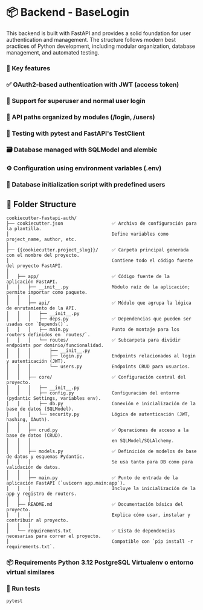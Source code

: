 # 📦 Backend - BaseLogin

This backend is built with FastAPI and provides a solid foundation for user authentication and management. The structure follows modern best practices of Python development, including modular organization, database management, and automated testing. 

### 🚀 Key features 
### ✅ OAuth2-based authentication with JWT (access token) 
### 🔐 Support for superuser and normal user login 
### 📄 API paths organized by modules (/login, /users) 
### 🧪 Testing with pytest and FastAPI's TestClient 
### 🗃️ Database managed with SQLModel and alembic 
### ⚙️ Configuration using environment variables (.env) 
### 🌱 Database initialization script with predefined users 

## 📁 Folder Structure

```
cookiecutter-fastapi-auth/
├── cookiecutter.json                  ✅ Archivo de configuración para la plantilla.
│                                      Define variables como project_name, author, etc.
│
├── {{cookiecutter.project_slug}}/     ✅ Carpeta principal generada con el nombre del proyecto.
│                                      Contiene todo el código fuente del proyecto FastAPI.
│
│   ├── app/                           ✅ Código fuente de la aplicación FastAPI.
│   │   ├── __init__.py                Módulo raíz de la aplicación; permite importar como paquete.
│   │   │
│   │   ├── api/                       ✅ Módulo que agrupa la lógica de enrutamiento de la API.
│   │   │   ├── __init__.py
│   │   │   ├── deps.py                ✅ Dependencias que pueden ser usadas con `Depends()`.
│   │   │   ├── main.py                Punto de montaje para los routers definidos en `routes/`.
│   │   │   └── routes/                ✅ Subcarpeta para dividir endpoints por dominio/funcionalidad.
│   │   │       ├── __init__.py
│   │   │       ├── login.py           Endpoints relacionados al login y autenticación (JWT).
│   │   │       └── users.py           Endpoints CRUD para usuarios.
│   │   │
│   │   ├── core/                      ✅ Configuración central del proyecto.
│   │   │   ├── __init__.py
│   │   │   ├── config.py              Configuración del entorno (pydantic Settings, variables env).
│   │   │   ├── db.py                  Conexión e inicialización de la base de datos (SQLModel).
│   │   │   └── security.py            Lógica de autenticación (JWT, hashing, OAuth).
│   │   │
│   │   ├── crud.py                    ✅ Operaciones de acceso a la base de datos (CRUD).
│   │   │                              en SQLModel/SQLAlchemy.
│   │   │
│   │   ├── models.py                  ✅ Definición de modelos de base de datos y esquemas Pydantic.
│   │   │                              Se usa tanto para DB como para validación de datos.
│   │   │
│   │   ├── main.py                    ✅ Punto de entrada de la aplicación FastAPI (`uvicorn app.main:app`).
│   │   │                              Incluye la inicialización de la app y registro de routers.
│   │   │
│   ├── README.md                      ✅ Documentación básica del proyecto.
│   │   │                              Explica cómo usar, instalar y contribuir al proyecto.
│   │   │
│   └── requirements.txt               ✅ Lista de dependencias necesarias para correr el proyecto.
│                                      Compatible con `pip install -r requirements.txt`.
```

### 📦 Requirements Python 3.12 PostgreSQL Virtualenv o entorno virtual similares 
### 🧪 Run tests
```
pytest
```
